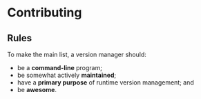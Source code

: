 # Contributing

## Rules

To make the main list, a version manager should:

- be a **command-line** program;
- be somewhat actively **maintained**;
- have a **primary purpose** of runtime version management; and
- be **awesome**.
